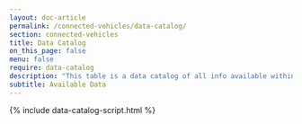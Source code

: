 ```yaml
---
layout: doc-article
permalink: /connected-vehicles/data-catalog/
section: connected-vehicles
title: Data Catalog
on_this_page: false
menu: false
require: data-catalog
description: "This table is a data catalog of all info available within Groupe PSA's APIs. Explore this page and retrieve information about everthing you can find in Groupe PSA's APIs."
subtitle: Available Data
---
```


{% include data-catalog-script.html %}

<style>
.title.section-title, .title.section-title + .title, aside.menu {
    display:none;
}
</style>